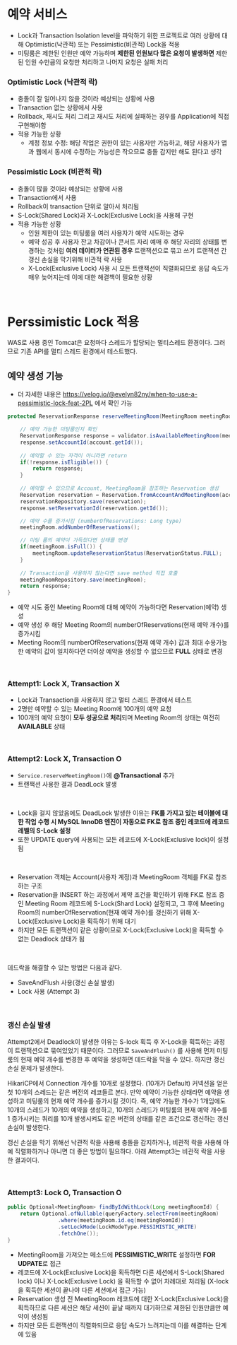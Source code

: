 # 예약 서비스

- Lock과 Transaction Isolation level을 파악하기 위한 프로젝트로 여러 상황에 대해 Optimistic(낙관적) 또는 Pessimistic(비관적) Lock을 적용
- 미팅룸은 제한된 인원만 예약 가능하며 **제한된 인원보다 많은 요청이 발생하면** 제한된 인원 수만큼의 요청만 처리하고 나머지 요청은 실패 처리

### Optimistic Lock (낙관적 락)

- 충돌이 잘 일어나지 않을 것이라 예상되는 상황에 사용
- Transaction 없는 상황에서 사용
- Rollback, 재시도 처리 그리고 재시도 처리에 실패하는 경우를 Application에 직접 구현해야함
- 적용 가능한 상황
    - 계정 정보 수정: 해당 작업은 권한이 있는 사용자만 가능하고, 해당 사용자가 앱과 웹에서 동시에 수정하는 가능성은 작으므로 충돌 감지만 해도 된다고 생각

### Pessimistic Lock (비관적 락)

- 충돌이 많을 것이라 예상되는 상황에 사용
- Transaction에서 사용
- Rollback이 transaction 단위로 알아서 처리됨
- S-Lock(Shared Lock)과 X-Lock(Exclusive Lock)을 사용해 구현
- 적용 가능한 상황
    - 인원 제한이 있는 미팅룸을 여러 사용자가 예약 시도하는 경우
    - 예약 성공 후 사용자 잔고 차감이나 콘서트 자리 예매 후 해당 자리의 상태를 변경하는 것처럼 **여러 데이터가 연관된 경우** 트랜잭션으로 묶고 쓰기 트랜잭션 간 갱신 손실을 막기위해 비관적 락 사용
    - X-Lock(Exclusive Lock) 사용 시 모든 트랜잭션이 직렬화되므로 응답 속도가 매우 늦어지는데 이에 대한 해결책이 필요한 상황

<br>

# Perssimistic Lock 적용

WAS로 사용 중인 Tomcat은 요청마다 스레드가 할당되는 멀티스레드 환경이다. 그러므로 기존 API를 멀티 스레드 환경에서 테스트했다.

## 예약 생성 기능

- 더 자세한 내용은 https://velog.io/@evelyn82ny/when-to-use-a-pessimistic-lock-feat-2PL 에서 확인 가능

```java
protected ReservationResponse reserveMeetingRoom(MeetingRoom meetingRoom, Account account) {

    // 예약 가능한 미팅룸인지 확인
	ReservationResponse response = validator.isAvailableMeetingRoom(meetingRoom);
	response.setAccountId(account.getId());
    
    // 예약할 수 있는 자격이 아니라면 return
	if(!response.isEligible()) {
		return response;
	}
    
    // 예약할 수 있으므로 Account, MeetingRoom을 참조하는 Reservation 생성
	Reservation reservation = Reservation.fromAccountAndMeetingRoom(account, meetingRoom);
	reservationRepository.save(reservation);
	response.setReservationId(reservation.getId());

	// 예약 수를 증가시킴 (numberOfReservations: Long type)
	meetingRoom.addNumberOfReservations();

    // 미팅 룸의 예약이 가득찼다면 상태를 변경
	if(meetingRoom.isFull()) {
		meetingRoom.updateReservationStatus(ReservationStatus.FULL);
	}
    
    // Transaction을 사용하지 않는다면 save method 직접 호출
    meetingRoomRepository.save(meetingRoom);
	return response;
}
```

- 예약 시도 중인 Meeting Room에 대해 예약이 가능하다면 Reservation(예약) 생성
- 예약 생성 후 해당 Meeting Room의 numberOfReservations(현재 예약 개수)를 증가시킴
- Meeting Room의 numberOfReservations(현재 예약 개수) 값과 최대 수용가능한 예약의 값이 일치하다면 더이상 예약을 생성할 수 없으므로 **FULL** 상태로 변경

<br>

### Attempt1: Lock X, Transaction X

- Lock과 Transaction을 사용하지 않고 멀티 스레드 환경에서 테스트
- 2명만 예약할 수 있는 Meeting Room에 100개의 예약 요청
- 100개의 예약 요청이 **모두 성공으로 처리**되며 Meeting Room의 상태는 여전히 **AVAILABLE** 상태

<br>

### Attempt2: Lock X, Transaction O

- ```Service.reserveMeetingRoom()```에 **@Transactional** 추가
- 트랜잭션 사용한 결과 DeadLock 발생
<br>

- Lock을 걸지 않았음에도 DeadLock 발생한 이유는 **FK를 가지고 있는 테이블에 대한 작업 수행 시 MySQL InnoDB 엔진이 자동으로 FK로 참조 중인 레코드에 레코드 레벨의 S-Lock 설정**
- 또한 UPDATE query에 사용되는 모든 레코드에 X-Lock(Exclusive lock)이 설정됨
<br>

- Reservation 객체는 Account(사용자 계정)과 MeetingRoom 객체를 FK로 참조하는 구조
- Reservation을 INSERT 하는 과정에서 제약 조건을 확인하기 위해 FK로 참조 중인 Meeting Room 레코드에 S-Lock(Shard Lock) 설정되고, 그 후에 Meeting Room의 numberOfReservation(현재 예약 개수)를 갱신하기 위해 X-Lock(Exclusive Lock)을 획득하기 위해 대기
- 하지만 모든 트랜잭션이 같은 상황이므로 X-Lock(Exclusive Lock)을 획득할 수 없는 Deadlock 상태가 됨
<br>

데드락을 해결할 수 있는 방법은 다음과 같다.
- SaveAndFlush 사용(갱신 손실 발생)
- Lock 사용 (Attempt 3)

<br>

### 갱신 손실 발생

Attempt2에서 Deadlock이 발생한 이유는 S-lock 획득 후 X-Lock을 획득하는 과정이 트랜잭션으로 묶여있었기 때문이다. 그러므로 ```SaveAndFlush()``` 를 사용해 먼저 미팅룸의 현재 예약 개수를 변경한 후 예약을 생성하면 데드락을 막을 수 있다. 하지만 갱신 손실 문제가 발생한다.
<br>

HikariCP에서 Connection 개수를 10개로 설정했다. (10개가 Default) 커넥션을 얻은 첫 10개의 스레드는 같은 버전의 레코들르 본다. 만약 예약이 가능한 상태라면 예약을 생성하고 미팅룸의 현재 예약 개수를 증가시킬 것이다. 즉, 예약 가능한 개수가 1개임에도 10개의 스레드가 10개의 예약을 생성하고, 10개의 스레드가 미팅룸의 현재 예약 개수를 1 증가시키는 쿼리를 10개 발생시켜도 같은 버전의 상태를 같은 조건으로 갱신하는 갱신 손실이 발생한다.<br>

갱신 손실을 막기 위해선 낙관적 락을 사용해 충돌을 감지하거나, 비관적 락을 사용해 아예 직렬화하거나 아니면 더 좋은 방법이 필요하다. 아래 Attempt3는 비관적 락을 사용한 결과이다.

<br>

### Attempt3: Lock O, Transaction O

```java
public Optional<MeetingRoom> findByIdWithLock(Long meetingRoomId) {
	return Optional.ofNullable(queryFactory.selectFrom(meetingRoom)
                .where(meetingRoom.id.eq(meetingRoomId))
                .setLockMode(LockModeType.PESSIMISTIC_WRITE)
                .fetchOne());
}
```

- MeetingRoom을 가져오는 메소드에 **PESSIMISTIC_WRITE** 설정하면 **FOR UDPATE**로 접근
- 레코드에 X-Lock(Exclusive Lock)을 획득하면 다른 세션에서 S-Lock(Shared lock) 이나 X-Lock(Exclusive Lock) 을 획득할 수 없어 차례대로 처리됨 (X-lock을 획득한 세션이 끝나야 다른 세션에서 접근 가능)
- Reservation 생성 전 MeetingRoom 레코드에 대한 X-Lock(Exclusive Lock)을 획득하므로 다른 세션은 해당 세션이 끝날 때까지 대기하므로 제한된 인원만큼만 예약이 생성됨
- 하지만 모든 트랜잭션이 직렬화되므로 응답 속도가 느려지는데 이를 해결하는 단계에 있음